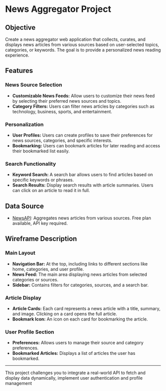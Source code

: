 # News Aggregator Project

## Objective
Create a news aggregator web application that collects, curates, and displays news articles from various sources based on user-selected topics, categories, or keywords. The goal is to provide a personalized news reading experience.

## Features

### News Source Selection
- **Customizable News Feeds:** Allow users to customize their news feed by selecting their preferred news sources and topics.
- **Category Filters:** Users can filter news articles by categories such as technology, business, sports, and entertainment.

### Personalization
- **User Profiles:** Users can create profiles to save their preferences for news sources, categories, and specific interests.
- **Bookmarking:** Users can bookmark articles for later reading and access their bookmarked list easily.

### Search Functionality
- **Keyword Search:** A search bar allows users to find articles based on specific keywords or phrases.
- **Search Results:** Display search results with article summaries. Users can click on an article to read it in full.

## Data Source
- [NewsAPI](https://newsapi.org/): Aggregates news articles from various sources. Free plan available, API key required.

## Wireframe Description

### Main Layout
- **Navigation Bar:** At the top, including links to different sections like home, categories, and user profile.
- **News Feed:** The main area displaying news articles from selected categories or sources.
- **Sidebar:** Contains filters for categories, sources, and a search bar.

### Article Display
- **Article Cards:** Each card represents a news article with a title, summary, and image. Clicking on a card opens the full article.
- **Bookmark Icon:** An icon on each card for bookmarking the article.

### User Profile Section
- **Preferences:** Allows users to manage their source and category preferences.
- **Bookmarked Articles:** Displays a list of articles the user has bookmarked.

---

This project challenges you to integrate a real-world API to fetch and display data dynamically, implement user authentication and profile management
